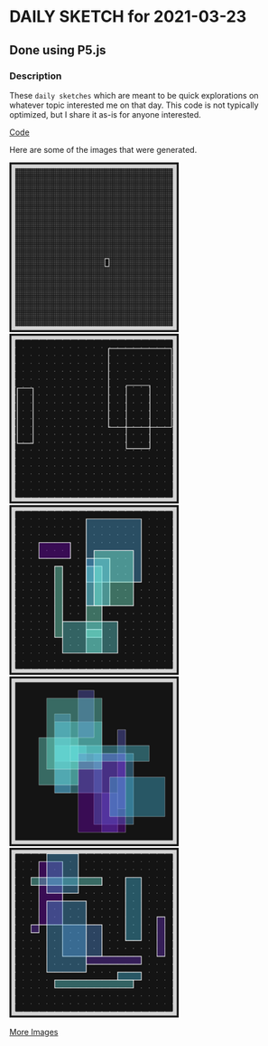 # DAILY SKETCH for 2021-03-23

## Done using P5.js

### Description

These `daily sketches` which are meant to be quick explorations     on whatever topic interested me on that day. This code is not typically optimized, but I share it as-is     for anyone interested.

[Code](2021-03-23) 

Here are some of the images that were generated.

<img src = 'images/keep_2021-3-23-14-58-30-1452.png' width = '300'> 
<img src = 'images/keep_2021-3-23-15-6-48-11651.png' width = '300'> 
<img src = 'images/keep_2021-3-23-16-54-31-2340.png' width = '300'> 
<img src = 'images/keep_2021-3-23-16-55-34-2030.png' width = '300'> 
<img src = 'images/keep_2021-3-23-16-55-9-1981.png' width = '300'> 


[More Images](2021-03-23/images) 

